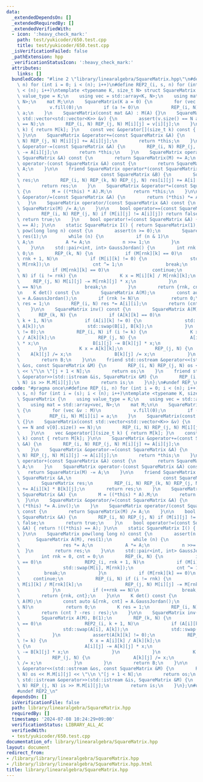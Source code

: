 ```yaml
---
data:
  _extendedDependsOn: []
  _extendedRequiredBy: []
  _extendedVerifiedWith:
  - icon: ':heavy_check_mark:'
    path: test/yukicoder/650.test.cpp
    title: test/yukicoder/650.test.cpp
  _isVerificationFailed: false
  _pathExtension: hpp
  _verificationStatusIcon: ':heavy_check_mark:'
  attributes:
    links: []
  bundledCode: "#line 2 \"library/linearalgebra/SquareMatrix.hpp\"\n#define REP_(i,\
    \ n) for (int i = 0; i < (n); i++)\n#define REP2_(i, s, n) for (int i = (s); i\
    \ < (n); i++)\ntemplate <typename K, size_t N> struct SquareMatrix {\n    using\
    \ value_type = K;\n    using vec = std::array<K, N>;\n    using mat = std::array<vec,\
    \ N>;\n    mat M;\n\n    SquareMatrix(K a = 0) {\n        for (vec &v : M)\n \
    \           v.fill(0);\n        if (a != 0)\n            REP_(i, N) M[i][i] =\
    \ a;\n    }\n    SquareMatrix(const mat &A) : M(A) {}\n    SquareMatrix(const\
    \ std::vector<std::vector<K>> &v) {\n        assert(v.size() == N and v[0].size()\
    \ == N);\n        REP_(i, N) REP_(j, N) M[i][j] = v[i][j];\n    }\n\n    vec &operator[](size_t\
    \ k) { return M[k]; }\n    const vec &operator[](size_t k) const { return M[k];\
    \ }\n\n    SquareMatrix &operator+=(const SquareMatrix &A) {\n        REP_(i,\
    \ N) REP_(j, N) M[i][j] += A[i][j];\n        return *this;\n    }\n    SquareMatrix\
    \ &operator-=(const SquareMatrix &A) {\n        REP_(i, N) REP_(j, N) M[i][j]\
    \ -= A[i][j];\n        return *this;\n    }\n    SquareMatrix operator+(const\
    \ SquareMatrix &A) const {\n        return SquareMatrix(M) += A;\n    }\n    SquareMatrix\
    \ operator-(const SquareMatrix &A) const {\n        return SquareMatrix(M) -=\
    \ A;\n    }\n\n    friend SquareMatrix operator*(const SquareMatrix &A,\n    \
    \                              const SquareMatrix &B) {\n        SquareMatrix\
    \ res;\n        REP_(i, N) REP_(k, N) REP_(j, N) res[i][j] += A[i][k] * B[k][j];\n\
    \        return res;\n    }\n    SquareMatrix &operator*=(const SquareMatrix &A)\
    \ {\n        M = ((*this) * A).M;\n        return *this;\n    }\n\n    SquareMatrix\
    \ &operator/=(const SquareMatrix &A) {\n        return (*this) *= A.inv();\n \
    \   }\n    SquareMatrix operator/(const SquareMatrix &A) const {\n        return\
    \ SquareMatrix(M) /= A;\n    }\n\n    bool operator==(const SquareMatrix &A) {\n\
    \        REP_(i, N) REP_(j, N) if (M[i][j] != A[i][j]) return false;\n       \
    \ return true;\n    }\n    bool operator!=(const SquareMatrix &A) { return !((*this)\
    \ == A); }\n\n    static SquareMatrix I() { return SquareMatrix(1); }\n\n    SquareMatrix\
    \ pow(long long n) const {\n        assert(n >= 0);\n        SquareMatrix A(M),\
    \ res(1);\n        while (n) {\n            if (n & 1)\n                res *=\
    \ A;\n            A *= A;\n            n >>= 1;\n        }\n        return res;\n\
    \    }\n\n    std::pair<int, int> GaussJordan() {\n        int rnk = 0, cnt =\
    \ 0;\n        REP_(k, N) {\n            if (M[rnk][k] == 0)\n                REP2_(i,\
    \ rnk + 1, N)\n            if (M[i][k] != 0) {\n                std::swap(M[i],\
    \ M[rnk]);\n                cnt ^= 1;\n                break;\n            }\n\
    \            if (M[rnk][k] == 0)\n                continue;\n            REP_(i,\
    \ N) if (i != rnk) {\n                K x = M[i][k] / M[rnk][k];\n           \
    \     REP_(j, N) M[i][j] -= M[rnk][j] * x;\n            }\n            if (++rnk\
    \ == N)\n                break;\n        }\n        return {rnk, cnt};\n    }\n\
    \n    K det() const {\n        SquareMatrix A(M);\n        const auto &[rnk, cnt]\
    \ = A.GaussJordan();\n        if (rnk != N)\n            return 0;\n        K\
    \ res = 1;\n        REP_(i, N) res *= A[i][i];\n        return (cnt ? -res : res);\n\
    \    }\n\n    SquareMatrix inv() const {\n        SquareMatrix A(M), B(1);\n \
    \       REP_(k, N) {\n            if (A[k][k] == 0)\n                REP2_(i,\
    \ k + 1, N)\n            if (A[i][k] != 0) {\n                std::swap(A[i],\
    \ A[k]);\n                std::swap(B[i], B[k]);\n            }\n            assert(A[k][k]\
    \ != 0);\n            REP_(i, N) if (i != k) {\n                K x = A[i][k]\
    \ / A[k][k];\n                REP_(j, N) {\n                    A[i][j] -= A[k][j]\
    \ * x;\n                    B[i][j] -= B[k][j] * x;\n                }\n     \
    \       }\n            K x = A[k][k];\n            REP_(j, N) {\n            \
    \    A[k][j] /= x;\n                B[k][j] /= x;\n            }\n        }\n\
    \        return B;\n    }\n\n    friend std::ostream &operator<<(std::ostream\
    \ &os, const SquareMatrix &M) {\n        REP_(i, N) REP_(j, N) os << M.M[i][j]\
    \ << \"\\n \"[j + 1 < N];\n        return os;\n    }\n    friend std::istream\
    \ &operator>>(std::istream &is, SquareMatrix &M) {\n        REP_(i, N) REP_(j,\
    \ N) is >> M.M[i][j];\n        return is;\n    }\n};\n#undef REP_\n#undef REP2_\n"
  code: "#pragma once\n#define REP_(i, n) for (int i = 0; i < (n); i++)\n#define REP2_(i,\
    \ s, n) for (int i = (s); i < (n); i++)\ntemplate <typename K, size_t N> struct\
    \ SquareMatrix {\n    using value_type = K;\n    using vec = std::array<K, N>;\n\
    \    using mat = std::array<vec, N>;\n    mat M;\n\n    SquareMatrix(K a = 0)\
    \ {\n        for (vec &v : M)\n            v.fill(0);\n        if (a != 0)\n \
    \           REP_(i, N) M[i][i] = a;\n    }\n    SquareMatrix(const mat &A) : M(A)\
    \ {}\n    SquareMatrix(const std::vector<std::vector<K>> &v) {\n        assert(v.size()\
    \ == N and v[0].size() == N);\n        REP_(i, N) REP_(j, N) M[i][j] = v[i][j];\n\
    \    }\n\n    vec &operator[](size_t k) { return M[k]; }\n    const vec &operator[](size_t\
    \ k) const { return M[k]; }\n\n    SquareMatrix &operator+=(const SquareMatrix\
    \ &A) {\n        REP_(i, N) REP_(j, N) M[i][j] += A[i][j];\n        return *this;\n\
    \    }\n    SquareMatrix &operator-=(const SquareMatrix &A) {\n        REP_(i,\
    \ N) REP_(j, N) M[i][j] -= A[i][j];\n        return *this;\n    }\n    SquareMatrix\
    \ operator+(const SquareMatrix &A) const {\n        return SquareMatrix(M) +=\
    \ A;\n    }\n    SquareMatrix operator-(const SquareMatrix &A) const {\n     \
    \   return SquareMatrix(M) -= A;\n    }\n\n    friend SquareMatrix operator*(const\
    \ SquareMatrix &A,\n                                  const SquareMatrix &B) {\n\
    \        SquareMatrix res;\n        REP_(i, N) REP_(k, N) REP_(j, N) res[i][j]\
    \ += A[i][k] * B[k][j];\n        return res;\n    }\n    SquareMatrix &operator*=(const\
    \ SquareMatrix &A) {\n        M = ((*this) * A).M;\n        return *this;\n  \
    \  }\n\n    SquareMatrix &operator/=(const SquareMatrix &A) {\n        return\
    \ (*this) *= A.inv();\n    }\n    SquareMatrix operator/(const SquareMatrix &A)\
    \ const {\n        return SquareMatrix(M) /= A;\n    }\n\n    bool operator==(const\
    \ SquareMatrix &A) {\n        REP_(i, N) REP_(j, N) if (M[i][j] != A[i][j]) return\
    \ false;\n        return true;\n    }\n    bool operator!=(const SquareMatrix\
    \ &A) { return !((*this) == A); }\n\n    static SquareMatrix I() { return SquareMatrix(1);\
    \ }\n\n    SquareMatrix pow(long long n) const {\n        assert(n >= 0);\n  \
    \      SquareMatrix A(M), res(1);\n        while (n) {\n            if (n & 1)\n\
    \                res *= A;\n            A *= A;\n            n >>= 1;\n      \
    \  }\n        return res;\n    }\n\n    std::pair<int, int> GaussJordan() {\n\
    \        int rnk = 0, cnt = 0;\n        REP_(k, N) {\n            if (M[rnk][k]\
    \ == 0)\n                REP2_(i, rnk + 1, N)\n            if (M[i][k] != 0) {\n\
    \                std::swap(M[i], M[rnk]);\n                cnt ^= 1;\n       \
    \         break;\n            }\n            if (M[rnk][k] == 0)\n           \
    \     continue;\n            REP_(i, N) if (i != rnk) {\n                K x =\
    \ M[i][k] / M[rnk][k];\n                REP_(j, N) M[i][j] -= M[rnk][j] * x;\n\
    \            }\n            if (++rnk == N)\n                break;\n        }\n\
    \        return {rnk, cnt};\n    }\n\n    K det() const {\n        SquareMatrix\
    \ A(M);\n        const auto &[rnk, cnt] = A.GaussJordan();\n        if (rnk !=\
    \ N)\n            return 0;\n        K res = 1;\n        REP_(i, N) res *= A[i][i];\n\
    \        return (cnt ? -res : res);\n    }\n\n    SquareMatrix inv() const {\n\
    \        SquareMatrix A(M), B(1);\n        REP_(k, N) {\n            if (A[k][k]\
    \ == 0)\n                REP2_(i, k + 1, N)\n            if (A[i][k] != 0) {\n\
    \                std::swap(A[i], A[k]);\n                std::swap(B[i], B[k]);\n\
    \            }\n            assert(A[k][k] != 0);\n            REP_(i, N) if (i\
    \ != k) {\n                K x = A[i][k] / A[k][k];\n                REP_(j, N)\
    \ {\n                    A[i][j] -= A[k][j] * x;\n                    B[i][j]\
    \ -= B[k][j] * x;\n                }\n            }\n            K x = A[k][k];\n\
    \            REP_(j, N) {\n                A[k][j] /= x;\n                B[k][j]\
    \ /= x;\n            }\n        }\n        return B;\n    }\n\n    friend std::ostream\
    \ &operator<<(std::ostream &os, const SquareMatrix &M) {\n        REP_(i, N) REP_(j,\
    \ N) os << M.M[i][j] << \"\\n \"[j + 1 < N];\n        return os;\n    }\n    friend\
    \ std::istream &operator>>(std::istream &is, SquareMatrix &M) {\n        REP_(i,\
    \ N) REP_(j, N) is >> M.M[i][j];\n        return is;\n    }\n};\n#undef REP_\n\
    #undef REP2_\n"
  dependsOn: []
  isVerificationFile: false
  path: library/linearalgebra/SquareMatrix.hpp
  requiredBy: []
  timestamp: '2024-07-08 10:24:29+09:00'
  verificationStatus: LIBRARY_ALL_AC
  verifiedWith:
  - test/yukicoder/650.test.cpp
documentation_of: library/linearalgebra/SquareMatrix.hpp
layout: document
redirect_from:
- /library/library/linearalgebra/SquareMatrix.hpp
- /library/library/linearalgebra/SquareMatrix.hpp.html
title: library/linearalgebra/SquareMatrix.hpp
---
```

